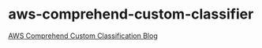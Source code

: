 # aws-comprehend-custom-classifier
[AWS Comprehend Custom Classification Blog](https://towardsdatascience.com/amazon-comprehend-custom-classification-d91d68d169cc)
